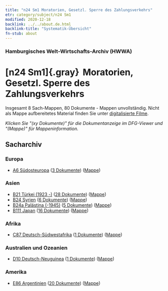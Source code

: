 ```yaml
---
title: "n24 Sm1 Moratorien, Gesetzl. Sperre des Zahlungsverkehrs"
etr: category/subject/n24 Sm1
modified: 2020-12-18
backlink: ../../about.de.html
backlink-title: "Systematik-Übersicht"
fn-stub: about
---
```


### Hamburgisches Welt-Wirtschafts-Archiv (HWWA)
# [n24 Sm1]{.gray}&#8201; Moratorien, Gesetzl. Sperre des Zahlungsverkehrs&#160; 




Insgesamt 8 Sach-Mappen, 80 Dokumente - Mappen unvollständig.
Nicht als Mappe aufbereitetes Material finden Sie unter [digitalisierte Filme](/film/h1_sh).

_Klicken Sie "(xy Dokumente)" für die Dokumentanzeige im DFG-Viewer und "(Mappe)" für Mappeninformation._

## Sacharchiv




### Europa

- [A6 Südosteuropa](../../../geo/about.de.html#A6) (<a href="https://dfg-viewer.de/show/?tx_dlf[id]=https://pm20.zbw.eu/mets/sh/1409xx/140900/1453xx/145340/public.mets.de.xml" target="_blank">3 Dokumente</a>) ([Mappe](http://purl.org/pressemappe20/folder/sh/140900,145340))

### Asien

- [B21 Türkei (1923 -)](../../../geo/about.de.html#B21) (<a href="https://dfg-viewer.de/show/?tx_dlf[id]=https://pm20.zbw.eu/mets/sh/1411xx/141111/1453xx/145340/public.mets.de.xml" target="_blank">28 Dokumente</a>) ([Mappe](http://purl.org/pressemappe20/folder/sh/141111,145340))
- [B24 Syrien](../../../geo/about.de.html#B24) (<a href="https://dfg-viewer.de/show/?tx_dlf[id]=https://pm20.zbw.eu/mets/sh/1411xx/141114/1453xx/145340/public.mets.de.xml" target="_blank">6 Dokumente</a>) ([Mappe](http://purl.org/pressemappe20/folder/sh/141114,145340))
- [B24a Palästina (-1945)](../../../geo/about.de.html#B24a) (<a href="https://dfg-viewer.de/show/?tx_dlf[id]=https://pm20.zbw.eu/mets/sh/1411xx/141115/1453xx/145340/public.mets.de.xml" target="_blank">5 Dokumente</a>) ([Mappe](http://purl.org/pressemappe20/folder/sh/141115,145340))
- [B111 Japan](../../../geo/about.de.html#B111) (<a href="https://dfg-viewer.de/show/?tx_dlf[id]=https://pm20.zbw.eu/mets/sh/1412xx/141272/1453xx/145340/public.mets.de.xml" target="_blank">16 Dokumente</a>) ([Mappe](http://purl.org/pressemappe20/folder/sh/141272,145340))

### Afrika

- [C87 Deutsch-Südwestafrika](../../../geo/about.de.html#C87) (<a href="https://dfg-viewer.de/show/?tx_dlf[id]=https://pm20.zbw.eu/mets/sh/1414xx/141450/1453xx/145340/public.mets.de.xml" target="_blank">1 Dokumente</a>) ([Mappe](http://purl.org/pressemappe20/folder/sh/141450,145340))

### Australien und Ozeanien

- [D10 Deutsch-Neuguinea](../../../geo/about.de.html#D10) (<a href="https://dfg-viewer.de/show/?tx_dlf[id]=https://pm20.zbw.eu/mets/sh/1416xx/141601/1453xx/145340/public.mets.de.xml" target="_blank">1 Dokumente</a>) ([Mappe](http://purl.org/pressemappe20/folder/sh/141601,145340))

### Amerika

- [E86 Argentinien](../../../geo/about.de.html#E86) (<a href="https://dfg-viewer.de/show/?tx_dlf[id]=https://pm20.zbw.eu/mets/sh/1416xx/141692/1453xx/145340/public.mets.de.xml" target="_blank">20 Dokumente</a>) ([Mappe](http://purl.org/pressemappe20/folder/sh/141692,145340))


